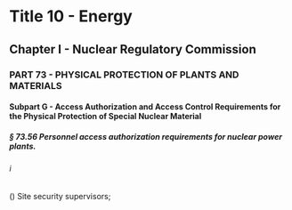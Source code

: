 
# Title 10 - Energy
## Chapter I - Nuclear Regulatory Commission
### PART 73 - PHYSICAL PROTECTION OF PLANTS AND MATERIALS
#### Subpart G - Access Authorization and Access Control Requirements for the Physical Protection of Special Nuclear Material
##### § 73.56 Personnel access authorization requirements for nuclear power plants.
###### i

() Site security supervisors;
